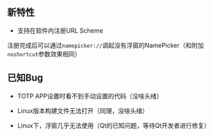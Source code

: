 ## 新特性

- 支持在软件内注册URL Scheme

注册完成后可以通过`namepicker://`调起没有浮窗的NamePicker（和附加`noshortcut`参数效果相同）

## 已知Bug

- TOTP APP设置时看不到手动设置的代码（没啥头绪）

- Linux版本构建文件无法打开（同理，没啥头绪）

- Linux下，浮窗几乎无法使用（Qt的已知问题，等待Qt开发者进行修复）